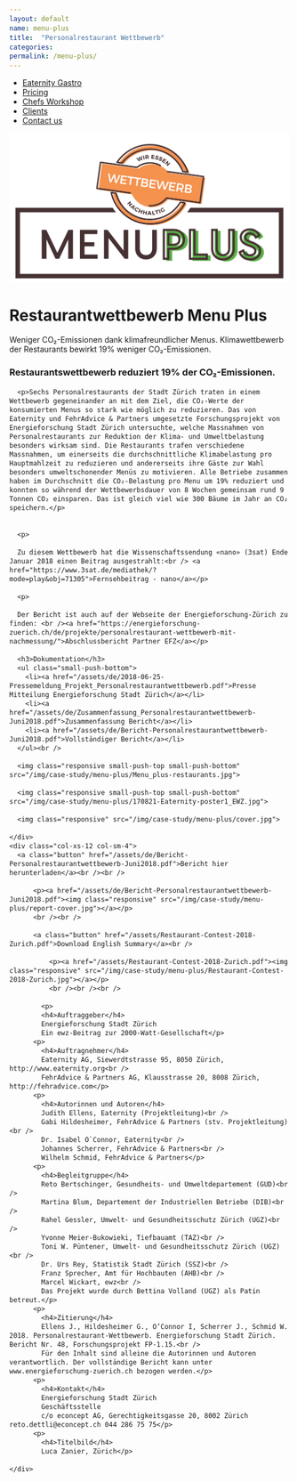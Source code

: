 ```yaml
---
layout: default
name: menu-plus
title:  "Personalrestaurant Wettbewerb"
categories:
permalink: /menu-plus/
---
```


<div class="container hidden-xs">
  <div class="row">
    <div class="col-xs-12 text-center">
      <ul class="subNavigation">
      <a href="/app"><li>Eaternity Gastro</li></a>
      <a href="/app/at-a-glance"><li>Pricing</li></a>
      <a href="/meals/workshop"><li>Chefs Workshop</li></a>
      <a href="/app/clients"><li class="current">Clients</li></a>
      <a href="/contact"><li>Contact us</li></a>
      </ul>
    </div>
  </div>
</div>

<div class="window" style="background-image: url('/img/case-study/menu-plus/background.jpg')">
  <div class="container">
    <div class="row">
      <div class="col-xs-12 col-sm-offset-3 col-sm-6 push-bottom push-top text-center">
        <img class="responsive" src="/img/case-study/menu-plus/Menu_plus-Wettbewerb_large.png">
      </div>
    </div>
  </div>
</div>

<div class="container">
  <div class="row small-push-top small-push-bottom">
    <div class="col-xs-12 text-center">
      <h1>Restaurantwettbewerb Menu Plus</h1>
    </div>
  </div>
  <div class="row small-push-bottom">
    <div class="col-xs-12 col-sm-offset-2 col-sm-8 col-md-offset-3 col-md-6 text-center">
      <p>Weniger CO₂-Emissionen dank klimafreundlicher Menus. Klimawettbewerb der Restaurants bewirkt 19% weniger CO₂-Emissionen.</p>
    </div>
  </div>

</div>

<div class="container">
  <div class="row push-top small-push-bottom">
    <div class="col-xs-12 col-sm-8 col-md-6">
      <h3>Restaurantswettbewerb reduziert 19% der CO₂-Emissionen.</h3>
    </div>
  </div>

  <div class="row push-bottom">
    <div class="col-xs-12 col-sm-8">

      <p>Sechs Personalrestaurants der Stadt Zürich traten in einem Wettbewerb gegeneinander an mit dem Ziel, die CO₂-Werte der konsumierten Menus so stark wie möglich zu reduzieren. Das von Eaternity und FehrAdvice & Partners umgesetzte Forschungsprojekt von Energieforschung Stadt Zürich untersuchte, welche Massnahmen von Personalrestaurants zur Reduktion der Klima- und Umweltbelastung besonders wirksam sind. Die Restaurants trafen verschiedene Massnahmen, um einerseits die durchschnittliche Klimabelastung pro Hauptmahlzeit zu reduzieren und andererseits ihre Gäste zur Wahl besonders umweltschonender Menüs zu motivieren. Alle Betriebe zusammen haben im Durchschnitt die CO₂-Belastung pro Menu um 19% reduziert und konnten so während der Wettbewerbsdauer von 8 Wochen gemeinsam rund 9 Tonnen CO₂ einsparen. Das ist gleich viel wie 300 Bäume im Jahr an CO₂ speichern.</p>


      <p>

      Zu diesem Wettbewerb hat die Wissenschaftssendung «nano» (3sat) Ende Januar 2018 einen Beitrag ausgestrahlt:<br /> <a href="https://www.3sat.de/mediathek/?mode=play&obj=71305">Fernsehbeitrag - nano</a></p>

      <p>

      Der Bericht ist auch auf der Webseite der Energieforschung-Zürich zu finden: <br /><a href="https://energieforschung-zuerich.ch/de/projekte/personalrestaurant-wettbewerb-mit-nachmessung/">Abschlussbericht Partner EFZ</a></p>

      <h3>Dokumentation</h3>
      <ul class="small-push-bottom">
        <li><a href="/assets/de/2018-06-25-Pressemeldung_Projekt_Personalrestaurantwettbewerb.pdf">Presse Mitteilung Energieforschung Stadt Zürich</a></li>
        <li><a href="/assets/de/Zusammenfassung_Personalrestaurantwettbewerb-Juni2018.pdf">Zusammenfassung Bericht</a></li>
        <li><a href="/assets/de/Bericht-Personalrestaurantwettbewerb-Juni2018.pdf">Vollständiger Bericht</a></li>
      </ul><br />

      <img class="responsive small-push-top small-push-bottom" src="/img/case-study/menu-plus/Menu_plus-restaurants.jpg">

      <img class="responsive small-push-top small-push-bottom" src="/img/case-study/menu-plus/170821-Eaternity-poster1_EWZ.jpg">

      <img class="responsive" src="/img/case-study/menu-plus/cover.jpg">

    </div>
    <div class="col-xs-12 col-sm-4">
      <a class="button" href="/assets/de/Bericht-Personalrestaurantwettbewerb-Juni2018.pdf">Bericht hier herunterladen</a><br /><br />

          <p><a href="/assets/de/Bericht-Personalrestaurantwettbewerb-Juni2018.pdf"><img class="responsive" src="/img/case-study/menu-plus/report-cover.jpg"></a></p>
          <br /><br />

          <a class="button" href="/assets/Restaurant-Contest-2018-Zurich.pdf">Download English Summary</a><br />

              <p><a href="/assets/Restaurant-Contest-2018-Zurich.pdf"><img class="responsive" src="/img/case-study/menu-plus/Restaurant-Contest-2018-Zurich.jpg"></a></p>
              <br /><br /><br />

            <p>
            <h4>Auftraggeber</h4>
            Energieforschung Stadt Zürich
            Ein ewz-Beitrag zur 2000-Watt-Gesellschaft</p>
          <p>
            <h4>Auftragnehmer</h4>
            Eaternity AG, Siewerdtstrasse 95, 8050 Zürich, http://www.eaternity.org<br />
            FehrAdvice & Partners AG, Klausstrasse 20, 8008 Zürich, http://fehradvice.com</p>
          <p>
            <h4>Autorinnen und Autoren</h4>
            Judith Ellens, Eaternity (Projektleitung)<br />
            Gabi Hildesheimer, FehrAdvice & Partners (stv. Projektleitung)<br />
            Dr. Isabel O`Connor, Eaternity<br />
            Johannes Scherrer, FehrAdvice & Partners<br />
            Wilhelm Schmid, FehrAdvice & Partners</p>
          <p>
            <h4>Begleitgruppe</h4>
            Reto Bertschinger, Gesundheits- und Umweltdepartement (GUD)<br />
            Martina Blum, Departement der Industriellen Betriebe (DIB)<br />
            Rahel Gessler, Umwelt- und Gesundheitsschutz Zürich (UGZ)<br />
            Yvonne Meier-Bukowieki, Tiefbauamt (TAZ)<br />
            Toni W. Püntener, Umwelt- und Gesundheitsschutz Zürich (UGZ)<br />
            Dr. Urs Rey, Statistik Stadt Zürich (SSZ)<br />
            Franz Sprecher, Amt für Hochbauten (AHB)<br />
            Marcel Wickart, ewz<br />
            Das Projekt wurde durch Bettina Volland (UGZ) als Patin betreut.</p>
          <p>
            <h4>Zitierung</h4>
            Ellens J., Hildesheimer G., O’Connor I, Scherrer J., Schmid W. 2018. Personalrestaurant-Wettbewerb. Energieforschung Stadt Zürich. Bericht Nr. 48, Forschungsprojekt FP-1.15.<br />
            Für den Inhalt sind alleine die Autorinnen und Autoren verantwortlich. Der vollständige Bericht kann unter www.energieforschung-zuerich.ch bezogen werden.</p>
          <p>
            <h4>Kontakt</h4>
            Energieforschung Stadt Zürich
            Geschäftsstelle
            c/o econcept AG, Gerechtigkeitsgasse 20, 8002 Zürich reto.dettli@econcept.ch 044 286 75 75</p>
          <p>
            <h4>Titelbild</h4>
            Luca Zanier, Zürich</p>

    </div>

  </div>
</div>

<script src="https://ajax.googleapis.com/ajax/libs/jquery/1.11.3/jquery.min.js"></script>

<script src="/js/jquery.magnific-popup.min.js"></script>

<script src="/js/jquery.royalslider.min.js"></script>

<!-- script src="/js/bootstrap.min.js"></script -->

<!-- script src="/js/icheck.min.js"></script -->

<script src="/js/script.js"></script>
